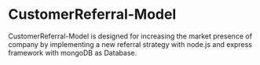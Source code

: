 # CustomerReferral-Model
CustomerReferral-Model is designed for increasing the market presence of company by implementing a new referral strategy with node.js and express framework with mongoDB as Database.
